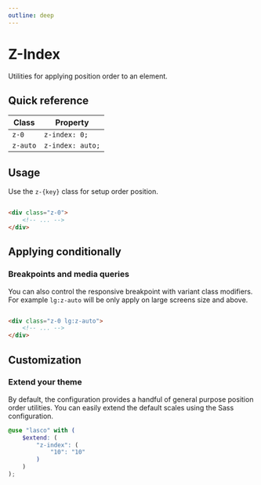 ```yaml
---
outline: deep
---
```


# Z-Index

Utilities for applying position order to an element.

## Quick reference

| Class    | Property         |
|----------|------------------|
| `z-0`    | `z-index: 0;`    |
| `z-auto` | `z-index: auto;` |

## Usage

Use the `z-{key}` class for setup order position.

```html

<div class="z-0">
    <!-- ... -->
</div>
```

## Applying conditionally

### Breakpoints and media queries

You can also control the responsive breakpoint with variant class modifiers. For example `lg:z-auto` will be only apply
on large screens size and above.

```html

<div class="z-0 lg:z-auto">
    <!-- ... -->
</div>
```

## Customization

### Extend your theme

By default, the configuration provides a handful of general purpose position order utilities. You can easily extend the
default scales using the Sass configuration.

```scss
@use "lasco" with (
    $extend: (
        "z-index": (
            "10": "10"
        )
    )
);
```
